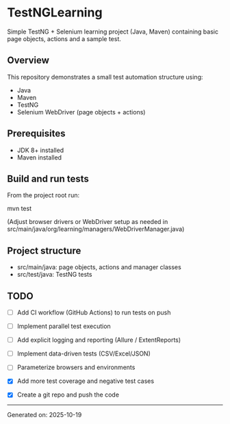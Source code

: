 # TestNGLearning

Simple TestNG + Selenium learning project (Java, Maven) containing basic page objects, actions and a sample test.

## Overview
This repository demonstrates a small test automation structure using:
- Java
- Maven
- TestNG
- Selenium WebDriver (page objects + actions)

## Prerequisites
- JDK 8+ installed
- Maven installed

## Build and run tests
From the project root run:

mvn test

(Adjust browser drivers or WebDriver setup as needed in src/main/java/org/learning/managers/WebDriverManager.java)

## Project structure
- src/main/java: page objects, actions and manager classes
- src/test/java: TestNG tests

## TODO
- [ ] Add CI workflow (GitHub Actions) to run tests on push
- [ ] Implement parallel test execution
- [ ] Add explicit logging and reporting (Allure / ExtentReports)
- [ ] Implement data-driven tests (CSV/Excel/JSON)
- [ ] Parameterize browsers and environments
- [x] Add more test coverage and negative test cases
- [x] Create a git repo and push the code



---
Generated on: 2025-10-19

